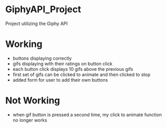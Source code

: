 # GiphyAPI_Project
Project utilizing the Giphy API

Working
==================
- buttons displaying correctly
- gifs displaying with their ratings on button click
- each button click displays 10 gifs above the previous gifs
- first set of gifs can be clicked to animate and then clicked to stop
- added form for user to add their own buttons

Not Working
==================
- when gif button is pressed a second time, my click to animate function no longer works